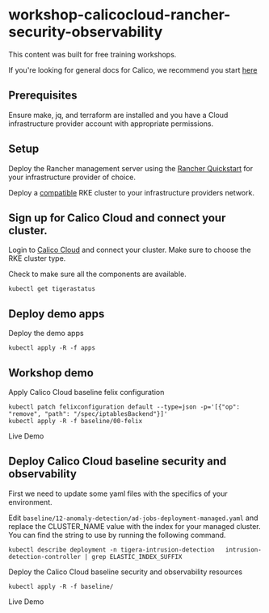 # workshop-calicocloud-rancher-security-observability

This content was built for free training workshops. 

If you're looking for general docs for Calico, we recommend you start [here](https://www.tigera.io/calico-documentation/)

## Prerequisites

Ensure make, jq, and terraform are installed and you have a Cloud infrastructure provider account with appropriate permissions.

## Setup

Deploy the Rancher management server using the [Rancher Quickstart](https://github.com/rancher/quickstart) for your infrastructure provider of choice.

Deploy a [compatible](https://docs.calicocloud.io/operations/connect/rke) RKE cluster to your infrastructure providers network.

## Sign up for Calico Cloud and connect your cluster.

Login to [Calico Cloud](https://www.calicocloud.io/home) and connect your cluster.  Make sure to choose the RKE cluster type.

Check to make sure all the components are available.

```
kubectl get tigerastatus
```

## Deploy demo apps

Deploy the demo apps

```
kubectl apply -R -f apps
```

## Workshop demo

Apply Calico Cloud baseline felix configuration

```
kubectl patch felixconfiguration default --type=json -p='[{"op": "remove", "path": "/spec/iptablesBackend"}]'
kubectl apply -R -f baseline/00-felix
```

Live Demo

## Deploy Calico Cloud baseline security and observability

First we need to update some yaml files with the specifics of your environment.

Edit `baseline/12-anomaly-detection/ad-jobs-deployment-managed.yaml` and replace the CLUSTER_NAME value with the index for your managed cluster.  You can find the string to use by running the following command.

```
kubectl describe deployment -n tigera-intrusion-detection   intrusion-detection-controller | grep ELASTIC_INDEX_SUFFIX
```

Deploy the Calico Cloud baseline security and observability resources

```
kubectl apply -R -f baseline/
```

Live Demo

